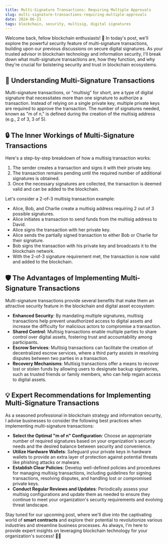 ```yaml
---
title: Multi-Signature Transactions: Requiring Multiple Approvals
slug: multi-signature-transactions-requiring-multiple-approvals
date: 2024-06-21
tags: blockchain, security, multisig, digital signatures
---
```


Welcome back, fellow blockchain enthusiasts! 🚀 In today's post, we'll explore the powerful security feature of multi-signature transactions, building upon our previous discussions on secure digital signatures. As your trusted advisor in blockchain technology and information security, I'll break down what multi-signature transactions are, how they function, and why they're crucial for bolstering security and trust in blockchain ecosystems.

## 📜 Understanding Multi-Signature Transactions

Multi-signature transactions, or "multisig" for short, are a type of digital signature that necessitates more than one signature to authorize a transaction. Instead of relying on a single private key, multiple private keys are required to approve the transaction. The number of signatures needed, known as "m of n," is defined during the creation of the multisig address (e.g., 2 of 3, 3 of 5).

## 🔒 The Inner Workings of Multi-Signature Transactions

Here's a step-by-step breakdown of how a multisig transaction works:

1. The sender creates a transaction and signs it with their private key.
2. The transaction remains pending until the required number of additional signatures is obtained.
3. Once the necessary signatures are collected, the transaction is deemed valid and can be added to the blockchain.

Let's consider a 2-of-3 multisig transaction example:

- Alice, Bob, and Charlie create a multisig address requiring 2 out of 3 possible signatures.
- Alice initiates a transaction to send funds from the multisig address to David.
- Alice signs the transaction with her private key.
- Alice sends the partially signed transaction to either Bob or Charlie for their signature.
- Bob signs the transaction with his private key and broadcasts it to the blockchain network.
- With the 2-of-3 signature requirement met, the transaction is now valid and added to the blockchain.

## 🛡️ The Advantages of Implementing Multi-Signature Transactions

Multi-signature transactions provide several benefits that make them an attractive security feature in the blockchain and digital asset ecosystem:

- **Enhanced Security**: By mandating multiple signatures, multisig transactions help prevent unauthorized access to digital assets and increase the difficulty for malicious actors to compromise a transaction.
- **Shared Control**: Multisig transactions enable multiple parties to share control over digital assets, fostering trust and accountability among participants.
- **Escrow Services**: Multisig transactions can facilitate the creation of decentralized escrow services, where a third party assists in resolving disputes between two parties in a transaction.
- **Recovery Mechanisms**: Multisig transactions offer a means to recover lost or stolen funds by allowing users to designate backup signatories, such as trusted friends or family members, who can help regain access to digital assets.

## 💡 Expert Recommendations for Implementing Multi-Signature Transactions

As a seasoned professional in blockchain strategy and information security, I advise businesses to consider the following best practices when implementing multi-signature transactions:

- **Select the Optimal "m of n" Configuration**: Choose an appropriate number of required signatures based on your organization's security needs and the desired balance between security and convenience.
- **Utilize Hardware Wallets**: Safeguard your private keys in hardware wallets to provide an extra layer of protection against potential threats like phishing attacks or malware.
- **Establish Clear Policies**: Develop well-defined policies and procedures for managing multisig transactions, including guidelines for signing transactions, resolving disputes, and handling lost or compromised private keys.
- **Conduct Regular Reviews and Updates**: Periodically assess your multisig configurations and update them as needed to ensure they continue to meet your organization's security requirements and evolving threat landscape.

Stay tuned for our upcoming post, where we'll dive into the captivating world of **smart contracts** and explore their potential to revolutionize various industries and streamline business processes. As always, I'm here to provide expert insights on leveraging blockchain technology for your organization's success! 🚀✨